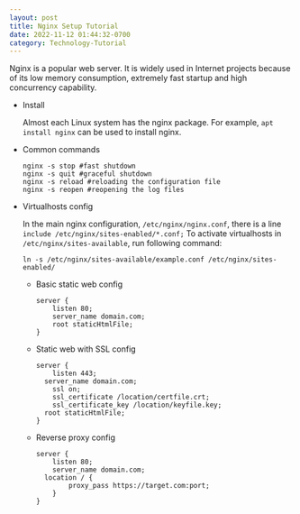```yaml
---
layout: post
title: Nginx Setup Tutorial
date: 2022-11-12 01:44:32-0700
category: Technology-Tutorial
---
```


Nginx is a popular web server. It is widely used in Internet projects because of its low memory consumption, extremely fast startup and high concurrency capability.

- Install

  Almost each Linux system has the nginx package. For example, `apt install nginx` can be used to install nginx.

- Common commands

  ```shell
  nginx -s stop #fast shutdown
  nginx -s quit #graceful shutdown
  nginx -s reload #reloading the configuration file
  nginx -s reopen #reopening the log files
  ```

- Virtualhosts config

  In the main nginx configuration, `/etc/nginx/nginx.conf`, there is a line `include /etc/nginx/sites-enabled/*.conf;`
  To activate virtualhosts in `/etc/nginx/sites-available`, run following command:

  ```shell
  ln -s /etc/nginx/sites-available/example.conf /etc/nginx/sites-enabled/
  ```

  - Basic static web config

    ```nginx
    server {
    	listen 80;
    	server_name domain.com;
    	root staticHtmlFile;
    }
    ```

  - Static web with SSL config

    ```nginx
    server {
    	listen 443;
      server_name domain.com;
    	ssl on;
    	ssl_certificate /location/certfile.crt;
    	ssl_certificate_key /location/keyfile.key;
      root staticHtmlFile;
    }
    ```

  - Reverse proxy config

    ```nginx
    server {
    	listen 80;
    	server_name domain.com;
      location / {
    		proxy_pass https://target.com:port;
    	}
    }
    ```
